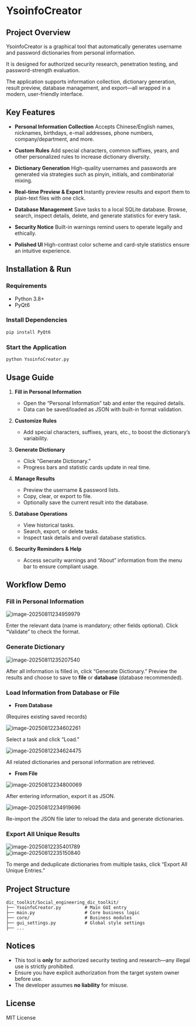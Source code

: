 # YsoinfoCreator

## Project Overview  
YsoinfoCreator is a graphical tool that automatically generates username and password dictionaries from personal information.

It is designed for authorized security research, penetration testing, and password-strength evaluation.

The application supports information collection, dictionary generation, result preview, database management, and export—all wrapped in a modern, user-friendly interface.

## Key Features  

- **Personal Information Collection**
  Accepts Chinese/English names, nicknames, birthdays, e-mail addresses, phone numbers, company/department, and more.  

- **Custom Rules**
  Add special characters, common suffixes, years, and other personalized rules to increase dictionary diversity.  

- **Dictionary Generation**
  High-quality usernames and passwords are generated via strategies such as pinyin, initials, and combinatorial mixing.  

- **Real-time Preview & Export**
  Instantly preview results and export them to plain-text files with one click.  

- **Database Management**
  Save tasks to a local SQLite database.
  Browse, search, inspect details, delete, and generate statistics for every task.  

- **Security Notice**
  Built-in warnings remind users to operate legally and ethically.  

- **Polished UI**
  High-contrast color scheme and card-style statistics ensure an intuitive experience.

## Installation & Run

### Requirements
- Python 3.8+  
- PyQt6  

### Install Dependencies
```sh
pip install PyQt6
```

### Start the Application
```sh
python YsoinfoCreator.py
```

## Usage Guide

1. **Fill in Personal Information**
   - Open the “Personal Information” tab and enter the required details.  
   - Data can be saved/loaded as JSON with built-in format validation.  

2. **Customize Rules**
   - Add special characters, suffixes, years, etc., to boost the dictionary’s variability.  

3. **Generate Dictionary**
   - Click “Generate Dictionary.”  
   - Progress bars and statistic cards update in real time.  

4. **Manage Results**
   - Preview the username & password lists.  
   - Copy, clear, or export to file.  
   - Optionally save the current result into the database.  

5. **Database Operations**
   - View historical tasks.  
   - Search, export, or delete tasks.  
   - Inspect task details and overall database statistics.  

6. **Security Reminders & Help**
   - Access security warnings and “About” information from the menu bar to ensure compliant usage.

## Workflow Demo

### Fill in Personal Information

![image-20250811234959979](https://dikkksi-wiki-pic.oss-cn-chengdu.aliyuncs.com/wiki_img_2/20250811235006331.png) 

Enter the relevant data (name is mandatory; other fields optional). Click “Validate” to check the format.

### Generate Dictionary

![image-20250811235207540](https://dikkksi-wiki-pic.oss-cn-chengdu.aliyuncs.com/wiki_img_2/20250811235207569.png) 

After all information is filled in, click “Generate Dictionary.” Preview the results and choose to save to **file** or **database** (database recommended).

### Load Information from Database or File

- **From Database**

(Requires existing saved records)

![image-20250812234602261](https://dikkksi-wiki-pic.oss-cn-chengdu.aliyuncs.com/wiki_img_2/20250812234602348.png)  

Select a task and click “Load.”

![image-20250812234624475](https://dikkksi-wiki-pic.oss-cn-chengdu.aliyuncs.com/wiki_img_2/20250812234624494.png)


All related dictionaries and personal information are retrieved.

- **From File**

![image-20250812234800069](https://dikkksi-wiki-pic.oss-cn-chengdu.aliyuncs.com/wiki_img_2/20250812234800094.png)


After entering information, export it as JSON.

![image-20250812234919696](https://dikkksi-wiki-pic.oss-cn-chengdu.aliyuncs.com/wiki_img_2/20250812234919725.png)


Re-import the JSON file later to reload the data and generate dictionaries.

### Export All Unique Results

![image-20250812235401789](https://dikkksi-wiki-pic.oss-cn-chengdu.aliyuncs.com/wiki_img_2/20250812235401814.png)  
![image-20250812235150840](https://dikkksi-wiki-pic.oss-cn-chengdu.aliyuncs.com/wiki_img_2/20250812235150864.png)

To merge and deduplicate dictionaries from multiple tasks, click “Export All Unique Entries.”

## Project Structure

```
dic_toolkit/Social_engineering_dic_toolkit/
├── YsoinfoCreator.py         # Main GUI entry
├── main.py                   # Core business logic
├── core/                     # Business modules
├── gui_settings.py           # Global style settings
├── ...
```

## Notices

- This tool is **only** for authorized security testing and research—any illegal use is strictly prohibited.  
- Ensure you have explicit authorization from the target system owner before use.  
- The developer assumes **no liability** for misuse.

## License

MIT License